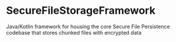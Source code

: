# SecureFileStorageFramework
Java/Kotlin framework for housing the core Secure File Persistence codebase that stores chunked files with encrypted data

